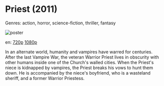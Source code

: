 # Priest (2011)

Genres: action, horror, science-fiction, thriller, fantasy

![poster](http://image.tmdb.org/t/p/w500/pE28BDqICBPe3FgphsYSxtH6FcZ.jpg)

en:
  [720p](magnet:?xt=urn:btih:4AEA8C5D53B8D4050886341934F7B06803DFC49C&tr=udp://glotorrents.pw:6969/announce&tr=udp://tracker.opentrackr.org:1337/announce&tr=udp://torrent.gresille.org:80/announce&tr=udp://tracker.openbittorrent.com:80&tr=udp://tracker.coppersurfer.tk:6969&tr=udp://tracker.leechers-paradise.org:6969&tr=udp://p4p.arenabg.ch:1337&tr=udp://tracker.internetwarriors.net:1337)
  [1080p](magnet:?xt=urn:btih:7FD10C5B94F8DE2A77A6A125EF37A2544FE910C7&tr=udp://glotorrents.pw:6969/announce&tr=udp://tracker.opentrackr.org:1337/announce&tr=udp://torrent.gresille.org:80/announce&tr=udp://tracker.openbittorrent.com:80&tr=udp://tracker.coppersurfer.tk:6969&tr=udp://tracker.leechers-paradise.org:6969&tr=udp://p4p.arenabg.ch:1337&tr=udp://tracker.internetwarriors.net:1337)
  


In an alternate world, humanity and vampires have warred for centuries. After the last Vampire War, the veteran Warrior Priest lives in obscurity with other humans inside one of the Church's walled cities. When the Priest's niece is kidnapped by vampires, the Priest breaks his vows to hunt them down. He is accompanied by the niece's boyfriend, who is a wasteland sheriff, and a former Warrior Priestess.